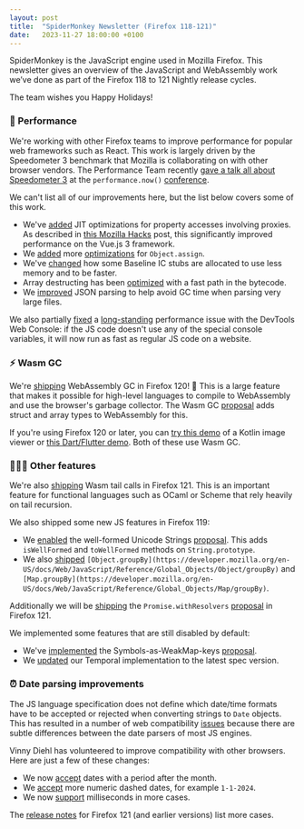 ```yaml
---
layout: post
title:  "SpiderMonkey Newsletter (Firefox 118-121)"
date:   2023-11-27 18:00:00 +0100
---
```


SpiderMonkey is the JavaScript engine used in Mozilla Firefox. This newsletter gives an overview of the JavaScript and WebAssembly work we’ve done as part of the Firefox 118 to 121 Nightly release cycles.

The team wishes you Happy Holidays!

### 🚀 Performance

We're working with other Firefox teams to improve performance for popular web frameworks such as React. This work is largely driven by the Speedometer 3 benchmark that Mozilla is collaborating on with other browser vendors. The Performance Team recently [gave a talk all about Speedometer 3](https://www.youtube.com/watch?v=0RdDSGR6zYQ) at the `performance.now()` [conference](https://perfnow.nl/).

We can't list all of our improvements here, but the list below covers some of this work.

* We've [added](https://bugzilla.mozilla.org/show_bug.cgi?id=1824051) JIT optimizations for property accesses involving proxies. As described in [this Mozilla Hacks](https://hacks.mozilla.org/2023/09/faster-vue-js-execution-in-firefox/) post, this significantly improved performance on the Vue.js 3 framework.
* We [added](https://bugzilla.mozilla.org/show_bug.cgi?id=1853467) more [optimizations](https://bugzilla.mozilla.org/show_bug.cgi?id=1855705) for `Object.assign`.
* We've [changed](https://bugzilla.mozilla.org/show_bug.cgi?id=1863939) how some Baseline IC stubs are allocated to use less memory and to be faster.
* Array destructing has been [optimized](https://bugzilla.mozilla.org/show_bug.cgi?id=1846051) with a fast path in the bytecode.
* We [improved](https://bugzilla.mozilla.org/show_bug.cgi?id=1848090) JSON parsing to help avoid GC time when parsing very large files.

We also partially [fixed](https://bugzilla.mozilla.org/show_bug.cgi?id=1842701) a [long-standing](https://bugzilla.mozilla.org/show_bug.cgi?id=793345) performance issue with the DevTools Web Console: if the JS code doesn't use any of the special console variables, it will now run as fast as regular JS code on a website.


### ⚡ Wasm GC

We're [shipping](https://bugzilla.mozilla.org/show_bug.cgi?id=1845373) WebAssembly GC in Firefox 120! 🎉 This is a large feature that makes it possible for high-level languages to compile to WebAssembly and use the browser's garbage collector. The Wasm GC [proposal](https://github.com/WebAssembly/gc/blob/main/proposals/gc/Overview.md) adds struct and array types to WebAssembly for this.

If you're using Firefox 120 or later, you can [try this demo](https://kotlin-wasm-image-viewer.glitch.me/) of a Kotlin image viewer or [this Dart/Flutter demo](https://flutterweb-wasm.web.app/). Both of these use Wasm GC.


### 👷🏽‍♀️ Other features

We're also [shipping](https://bugzilla.mozilla.org/show_bug.cgi?id=1846789) Wasm tail calls in Firefox 121. This is an important feature for functional languages such as OCaml or Scheme that rely heavily on tail recursion.

We also shipped some new JS features in Firefox 119:

* We [enabled](https://bugzilla.mozilla.org/show_bug.cgi?id=1850755) the well-formed Unicode Strings [proposal](https://github.com/tc39/proposal-is-usv-string). This adds `isWellFormed` and `toWellFormed` methods on `String.prototype`.
* We also [shipped](https://bugzilla.mozilla.org/show_bug.cgi?id=1792650) `[Object.groupBy](https://developer.mozilla.org/en-US/docs/Web/JavaScript/Reference/Global_Objects/Object/groupBy)` and `[Map.groupBy](https://developer.mozilla.org/en-US/docs/Web/JavaScript/Reference/Global_Objects/Map/groupBy)`.

Additionally we will be [shipping](https://bugzilla.mozilla.org/show_bug.cgi?id=1845586) the `Promise.withResolvers` [proposal](https://github.com/tc39/proposal-promise-with-resolvers) in Firefox 121.

We implemented some features that are still disabled by default:

* We've [implemented](https://bugzilla.mozilla.org/show_bug.cgi?id=1828144) the Symbols-as-WeakMap-keys [proposal](https://github.com/tc39/proposal-symbols-as-weakmap-keys).
* We [updated](https://bugzilla.mozilla.org/show_bug.cgi?id=1856338) our Temporal implementation to the latest spec version.


### ⏰ Date parsing improvements

The JS language specification does not define which date/time formats have to be accepted or rejected when converting strings to `Date` objects. This has resulted in a number of web compatibility [issues](https://bugzilla.mozilla.org/show_bug.cgi?id=1274354) because there are subtle differences between the date parsers of most JS engines.

Vinny Diehl has volunteered to improve compatibility with other browsers. Here are just a few of these changes:

* We now [accept](https://bugzilla.mozilla.org/show_bug.cgi?id=1175778) dates with a period after the month.
* We [accept](https://bugzilla.mozilla.org/show_bug.cgi?id=1557650) more numeric dashed dates, for example `1-1-2024`.
* We now [support](https://bugzilla.mozilla.org/show_bug.cgi?id=1863125) milliseconds in more cases.

The [release notes](https://developer.mozilla.org/en-US/docs/Mozilla/Firefox/Releases/121#javascript) for Firefox 121 (and earlier versions) list more cases.
